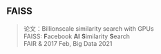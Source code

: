## FAISS
> 论文：Billionscale similarity search with GPUs  
> FAISS: **F**acebook **AI** **S**imilarity **S**earch  
> FAIR & 2017 Feb, Big Data 2021  
